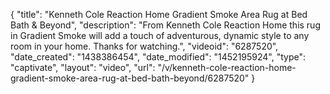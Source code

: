 {
    "title": "Kenneth Cole Reaction Home Gradient Smoke Area Rug at Bed Bath & Beyond",
    "description": "From Kenneth Cole Reaction Home this rug in Gradient Smoke will add a touch of adventurous, dynamic style to any room in your home. Thanks for watching.",
    "videoid": "6287520",
    "date_created": "1438386454",
    "date_modified": "1452195924",
    "type": "captivate",
    "layout": "video",
    "url": "\/v\/kenneth-cole-reaction-home-gradient-smoke-area-rug-at-bed-bath-beyond\/6287520"
}